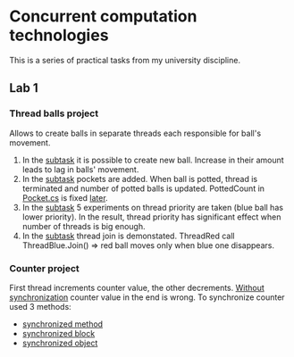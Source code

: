 # Concurrent computation technologies
This is a series of practical tasks from my university discipline.

## Lab 1
### Thread balls project
Allows to create balls in separate threads each responsible for ball's movement.
1. In the [subtask](https://github.com/KorSav/Uni-Concurrent-computation/blob/lab-1.1/lab1/ThreadBalls/MainWindow.xaml.cs) it is possible to create new ball. Increase in their amount leads to lag in balls' movement.
2. In the [subtask](https://github.com/KorSav/Uni-Concurrent-computation/blob/lab-1.2/lab1/ThreadBalls/MainWindow.xaml.cs) pockets are added. When ball is potted, thread is terminated and number of potted balls is updated. PottedCount in [Pocket.cs](https://github.com/KorSav/Uni-Concurrent-computation/blob/lab-1.2/lab1/ThreadBalls/Pocket.cs) is fixed [later](https://github.com/KorSav/Uni-Concurrent-computation/blob/lab-1/lab1/ThreadBalls/Pocket.cs).
3. In the [subtask](https://github.com/KorSav/Uni-Concurrent-computation/blob/lab-1.3/lab1/ThreadBalls/MainWindow.xaml.cs) 5 experiments on thread priority are taken (blue ball has lower priority). In the result, thread priority has significant effect when number of threads is big enough.
4. In the [subtask](https://github.com/KorSav/Uni-Concurrent-computation/blob/lab-1.4/lab1/ThreadBalls/MainWindow.xaml.cs) thread join is demonstated. ThreadRed call ThreadBlue.Join() => red ball moves only when blue one disappears.

### Counter project
First thread increments counter value, the other decrements. [Without synchronization](https://github.com/KorSav/Uni-Concurrent-computation/blob/lab-1.5_1/lab1/Counter/Program.cs) counter value in the end is wrong. To synchronize counter used 3 methods:
- [synchronized method](https://github.com/KorSav/Uni-Concurrent-computation/blob/lab-1.5_2~2/lab1/Counter/Program.cs)
- [synchronized block](https://github.com/KorSav/Uni-Concurrent-computation/blob/lab-1.5_2~1/lab1/Counter/Program.cs)
- [synchronized object](https://github.com/KorSav/Uni-Concurrent-computation/blob/lab-1.5_2/lab1/Counter/Program.cs)